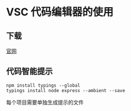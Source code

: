 # VSC 代码编辑器的使用

## 下载

[官网](https://code.visualstudio.com/) 

## 代码智能提示

    npm install typings --global
    typings install node express --ambient --save

每个项目需要单独生成提示的文件